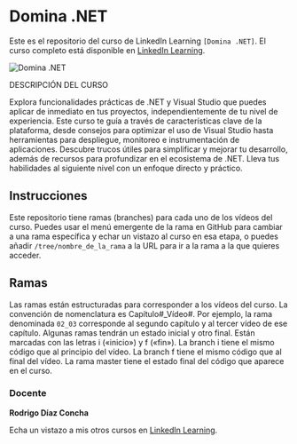 	
# Domina .NET

Este es el repositorio del curso de LinkedIn Learning `[Domina .NET]`. El curso completo está disponible en [LinkedIn Learning][lil-course-url].

![Domina .NET][lil-thumbnail-url] 

DESCRIPCIÓN DEL CURSO

Explora funcionalidades prácticas de .NET y Visual Studio que puedes aplicar de inmediato en tus proyectos, independientemente de tu nivel de experiencia. Este curso te guía a través de características clave de la plataforma, desde consejos para optimizar el uso de Visual Studio hasta herramientas para despliegue, monitoreo e instrumentación de aplicaciones. Descubre trucos útiles para simplificar y mejorar tu desarrollo, además de recursos para profundizar en el ecosistema de .NET. Lleva tus habilidades al siguiente nivel con un enfoque directo y práctico.

## Instrucciones

Este repositorio tiene ramas (branches) para cada uno de los vídeos del curso. Puedes usar el menú emergente de la rama en GitHub para cambiar a una rama específica y echar un vistazo al curso en esa etapa, o puedes añadir `/tree/nombre_de_la_rama` a la URL para ir a la rama a la que quieres acceder.

## Ramas

Las ramas están estructuradas para corresponder a los vídeos del curso. La convención de nomenclatura es Capítulo#_Vídeo#. Por ejemplo, la rama denominada `02_03` corresponde al segundo capítulo y al tercer vídeo de ese capítulo. Algunas ramas tendrán un estado inicial y otro final. Están marcadas con las letras i («inicio») y f («fin»). La branch i tiene el mismo código que al principio del vídeo. La branch f tiene el mismo código que al final del vídeo. La rama master tiene el estado final del código que aparece en el curso.


### Docente

**Rodrigo Díaz Concha**

Echa un vistazo a mis otros cursos en [LinkedIn Learning](https://www.linkedin.com/learning/instructors/rodrigo-diaz-concha).

[0]: # (Replace these placeholder URLs with actual course URLs)
[lil-course-url]: https://www.linkedin.com/learning/domina-dot-net
[lil-thumbnail-url]: https://media.licdn.com/dms/image/v2/D4E0DAQGnUbK-i4K2sw/learning-public-crop_675_1200/B4EZVGzBedGgAc-/0/1740649535820?e=2147483647&v=beta&t=vX7mmdhL_OoGwKGS7XWIBiHjENmwXohcL5cDPbEAAQk

[1]: # (End of ES-Instruction ###############################################################################################)
